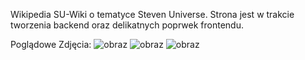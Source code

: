 Wikipedia SU-Wiki o tematyce Steven Universe.
Strona jest w trakcie tworzenia backend oraz delikatnych poprwek frontendu.

Poglądowe Zdjęcia:
![obraz](https://github.com/Xeno95/Wikipedia/assets/100935907/fd2908b6-1f7c-491c-8f36-3ac0e78078d8)
![obraz](https://github.com/Xeno95/Wikipedia/assets/100935907/5f63adfa-e33a-47c6-9e63-44679b9ab049)
![obraz](https://github.com/Xeno95/Wikipedia/assets/100935907/70c637b6-42fb-423e-adcf-048ba3d5537b)
